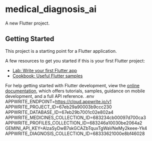 # medical_diagnosis_ai

A new Flutter project.

## Getting Started

This project is a starting point for a Flutter application.

A few resources to get you started if this is your first Flutter project:

- [Lab: Write your first Flutter app](https://docs.flutter.dev/get-started/codelab)
- [Cookbook: Useful Flutter samples](https://docs.flutter.dev/cookbook)

For help getting started with Flutter development, view the
[online documentation](https://docs.flutter.dev/), which offers tutorials,
samples, guidance on mobile development, and a full API reference.
.env
APPWRITE_ENDPOINT=https://cloud.appwrite.io/v1 
APPWRITE_PROJECT_ID=67eb29a90003b9ccc230
APPWRITE_DATABASE_ID=67eb29b7001c02e802a4
APPWRITE_MEDICINES_COLLECTION_ID=683234cb00097d700ca3
APPWRITE_PROFILES_COLLECTION_ID=683246a10030be2064a2
GEMINI_API_KEY=AIzaSyDwB7skGCAZbTquxTgWaVNeMy2keee-Yk4
APPWRITE_DIAGNOSIS_COLLECTION_ID=68333621000e8bf46028